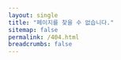 ```yaml
---
layout: single
title: "페이지를 찾을 수 없습니다."
sitemap: false
permalink: /404.html
breadcrumbs: false
---
```

